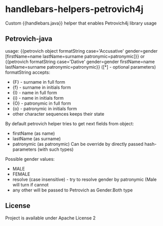 # handlebars-helpers-petrovich4j
Custom {{handlebars.java}} helper that enables Petrovich4j library usage 

## Petrovich-java
usage:
{{petrovich object formatString case='Accusative' gender=gender [firstName=name lastName=surname patronymic=patronymic]}}
or
{{petrovich formatString case='Dative' gender=gender firstName=name lastName=surname patronymic=patronymic}}
([*] - optional parameters)
formatString accepts:
 - {F} - surname in full form
 - {f} - surname in initials form
 - {I} - name in full form
 - {i} - name in initials form
 - {O} - patronymic in full form
 - {o} - patronymic in initials form
 - other character sequences keeps their state

By default petrovich helper tries to get next fields from object:
 - firstName (as name)
 - lastName (as surname)
 - patronymic (as patronymic)
Can be override by directly passed hash-parameters (with such types) 
 
Possible gender values:
 - MALE
 - FEMALE
 - resolve (case insensitive) - try to resolve gender by patronymic (Male will turn if cannot 
 - any other will be passed to Petrovich as Gender.Both type


## License
Project is available under Apache License 2
